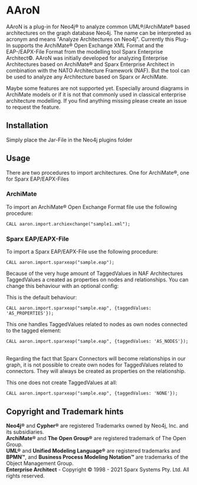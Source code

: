 # AAroN

AAroN is a plug-in for Neo4j® to analyze common UML®/ArchiMate® based architectures on the graph database Neo4j. The name can be interpreted as acronym and means "Analyze Architectures on Neo4j". Currently this Plug-In supports the ArchiMate® Open Exchange XML Format and the EAP-/EAPX-File Format from the modelling tool Sparx Enterprise Architect©. AAroN was initially developed for analyzing Enterprise Architectures based on ArchiMate® and Sparx Enterprise Architect in combination with the NATO Architecture Framework (NAF). But the tool can be used to analyze any Architecture based on Sparx or ArchiMate.

Maybe some features are not supported yet. Especially around diagrams in ArchiMate models or if it is not that commonly used in classical enterprise architecture modelling. If you find anything missing please create an issue to request the feature.

## Installation
Simply place the Jar-File in the Neo4j plugins folder

## Usage
There are two procedures to import architectures. One for ArchiMate®, one for Sparx EAP/EAPX-Files

### ArchiMate
To import an ArchiMate® Open Exchange Format file use the following procedure:

```
CALL aaron.import.archiexchange("sample1.xml");
```

### Sparx EAP/EAPX-File
To import a Sparx EAP/EAPX-File use the following procedure:

```
CALL aaron.import.sparxeap("sample.eap");
```

Because of the very huge amount of TaggedValues in NAF Architectures TaggedValues a created as properties on nodes and relationships. You can change this behaviour with an optional config: 

This is the default behaviour:
<br>
```
CALL aaron.import.sparxeap("sample.eap", {taggedValues: 'AS_PROPERTIES'});
```

This one handles TaggedValues related to nodes as own nodes connected to the tagged element:
<br>
```
CALL aaron.import.sparxeap("sample.eap", {taggedValues: 'AS_NODES'});
```
<br>
Regarding the fact that Sparx Connectors will become relationships in our graph, it is not possible to create own nodes for TaggedValues related to connectors. They will always be created as properties on the relationship. 

This one does not create TaggedValues at all:
<br>
```
CALL aaron.import.sparxeap("sample.eap", {taggedValues: 'NONE'});
```

## Copyright and Trademark hints

**Neo4j®** and **Cypher®** are registered Trademarks owned by Neo4j, Inc. and its subsidiaries. <br>
**ArchiMate®** and **The Open Group®** are registered trademark of The Open Group. <br>
**UML®** and **Unified Modeling Language®** are registered trademarks and **BPMN™**, and **Business Process Modeling Notation™** are trademarks of the Object Management Group. <br>
**Enterprise Architect** - Copyright © 1998 - 2021 Sparx Systems Pty. Ltd. All rights reserved.
